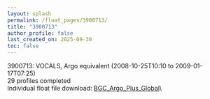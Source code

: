 ```yaml
---
layout: splash
permalink: /float_pages/3900713/
title: "3900713"
author_profile: false
last_created_on: 2025-09-30
toc: false
---
```

 
3900713: VOCALS, Argo equivalent (2008-10-25T10:10 to 2009-01-17T07:25)\
29 profiles completed\
Individual float file download: [BGC_Argo_Plus_Global](https://ftp.soest.hawaii.edu/bgc_argo_plus/Individual_Floats/outliers_removed/3900713_Sprof_processed.nc)\
